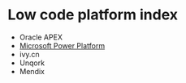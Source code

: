 # Low code platform index
- Oracle APEX
- [Microsoft Power Platform](https://github.com/davidkhala/power)
- ivy.cn
- Unqork
- Mendix
